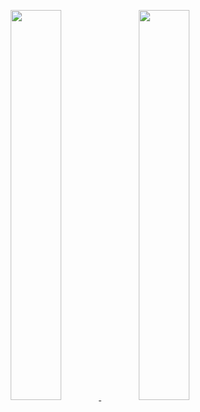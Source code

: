 <p align="center">
  <a href="https://github.com/sang2770" rel="noopener noreferrer">
    <img src="https://github-readme-stats.vercel.app/api?username=sang2770&show_icons=true&theme=vision-friendly-dark&show_icons=true&show=reviews,discussions_started,discussions_answered,prs_merged&rank_icon=percentile&text_bold=false&include_all_commits=true" width="40%" />
  </a>
  <a href="https://github.com/sang2770" rel="noopener noreferrer">
    <img src="https://github-readme-stats.vercel.app/api/top-langs/?username=sang2770&layout=compact&theme=vision-friendly-dark&langs_count=8" width="40%" />
  </a>
</p>


<!--
**sang2770/sang2770** is a ✨ _special_ ✨ repository because its `README.md` (this file) appears on your GitHub profile.

Here are some ideas to get you started:

- 🔭 I’m currently working on ...
- 🌱 I’m currently learning ...
- 👯 I’m looking to collaborate on ...
- 🤔 I’m looking for help with ...
- 💬 Ask me about ...
- 📫 How to reach me: ...
- 😄 Pronouns: ...
- ⚡ Fun fact: ...
-->
